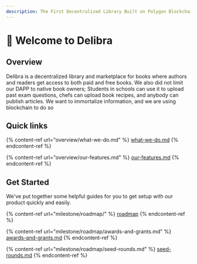 ```yaml
---
description: The First Decentralized Library Built on Polygon Blockchain
---
```


# 👋 Welcome to Delibra

## Overview

Delibra is a decentralized library and marketplace for books where authors and readers get access to both paid and free books. We also did not limit our DAPP to native book owners; Students in schools can use it to upload past exam questions, chefs can upload book recipes, and anybody can publish articles. We want to immortalize information, and we are using blockchain to do so

## Quick links

{% content-ref url="overview/what-we-do.md" %}
[what-we-do.md](overview/what-we-do.md)
{% endcontent-ref %}

{% content-ref url="overview/our-features.md" %}
[our-features.md](overview/our-features.md)
{% endcontent-ref %}

## Get Started

We've put together some helpful guides for you to get setup with our product quickly and easily.

{% content-ref url="milestone/roadmap/" %}
[roadmap](milestone/roadmap/)
{% endcontent-ref %}

{% content-ref url="milestone/roadmap/awards-and-grants.md" %}
[awards-and-grants.md](milestone/roadmap/awards-and-grants.md)
{% endcontent-ref %}

{% content-ref url="milestone/roadmap/seed-rounds.md" %}
[seed-rounds.md](milestone/roadmap/seed-rounds.md)
{% endcontent-ref %}
